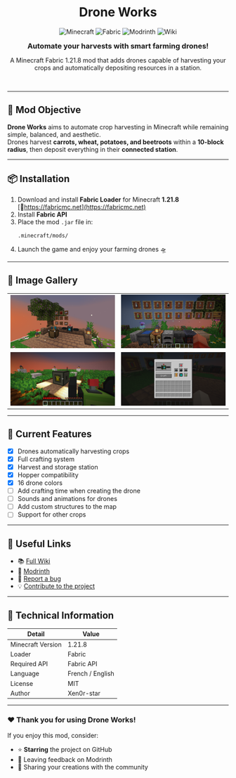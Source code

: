 <div align="center">
   <h1>Drone Works</h1>

![Minecraft](https://img.shields.io/badge/Minecraft-1.21.8-brightgreen?style=for-the-badge&logo=minecraft)
![Fabric](https://img.shields.io/badge/Mod%20Loader-Fabric-blue?style=for-the-badge&logo=fabricmc)
![Modrinth](https://img.shields.io/badge/Modrinth-Drone%20Works-00AF5C?style=for-the-badge&logo=modrinth)
![Wiki](https://img.shields.io/badge/Wiki-Available-blueviolet?style=for-the-badge)

<h3 style="display: inline;">Automate your harvests with smart farming drones!</h3>
   <p style="max-width: 700px;">A Minecraft Fabric 1.21.8 mod that adds drones capable of harvesting your crops and automatically depositing resources in a station.</p>

   <br>
</div>

---

## 🌾 Mod Objective

**Drone Works** aims to automate crop harvesting in Minecraft while remaining simple, balanced, and aesthetic.\
Drones harvest **carrots, wheat, potatoes, and beetroots** within a **10-block radius**, then deposit everything in their **connected station**.

---

## 📦 Installation

1. Download and install **Fabric Loader** for Minecraft **1.21.8** [🔗https://fabricmc.net](https://fabricmc.net)
2. Install **Fabric API**
3. Place the mod `.jar` file in:
   ```
   .minecraft/mods/
   ```
4. Launch the game and enjoy your farming drones 🛸

---

## 📸 Image Gallery

<table>
    <tr>
        <td><img src="./docs/Screenshot1.png" alt="Screenshot 1" width="400"/></td>
        <td><img src="./docs/Screenshot2.png" alt="Screenshot 2" width="400"/></td>
    </tr>
    <tr>
        <td><img src="./docs/Screenshot3.png" alt="Screenshot 3" width="400"/></td>
        <td><img src="./docs/Screenshot4.png" alt="Screenshot 4" width="400"/></td>
    </tr>
</table>

---

## 🧠 Current Features

- [x] Drones automatically harvesting crops
- [x] Full crafting system
- [x] Harvest and storage station
- [x] Hopper compatibility
- [x] 16 drone colors
- [ ] Add crafting time when creating the drone
- [ ] Sounds and animations for drones
- [ ] Add custom structures to the map
- [ ] Support for other crops

---

## 💬 Useful Links

- 📚 [Full Wiki](https://github.com/xen0r-star/DroneWorks/wiki)
- 🥱 [Modrinth](https://modrinth.com/mod/drone-works)
- 🐛 [Report a bug](https://github.com/DroneWorks/issues)
- 💡 [Contribute to the project](https://github.com/DroneWorks/pulls)

---

## 🧟 Technical Information

| Detail            | Value              |
| ----------------- | ------------------|
| Minecraft Version | 1.21.8             |
| Loader            | Fabric             |
| Required API      | Fabric API         |
| Language          | French / English   |
| License           | MIT                |
| Author            | Xen0r-star         |

---

### ❤️ Thank you for using **Drone Works**!

If you enjoy this mod, consider:

- ⭐ **Starring** the project on GitHub
- 💬 Leaving feedback on Modrinth
- 🚀 Sharing your creations with the community
